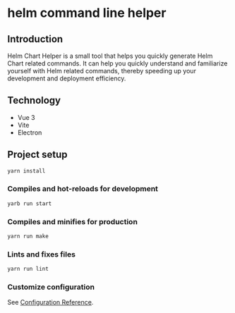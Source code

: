 # helm command line helper

## Introduction

Helm Chart Helper is a small tool that helps you quickly generate Helm Chart related commands. It can help you quickly understand and familiarize yourself with Helm related commands, thereby speeding up your development and deployment efficiency.

## Technology

- Vue 3
- Vite
- Electron

## Project setup

```bash
yarn install
```

### Compiles and hot-reloads for development

```bash
yarb run start
```

### Compiles and minifies for production

```bash
yarn run make
```

### Lints and fixes files

```bash
yarn run lint
```

### Customize configuration

See [Configuration Reference](https://cli.vuejs.org/config/).
